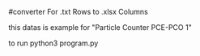 #converter For .txt Rows to .xlsx Columns

this datas is example for "Particle Counter PCE-PCO 1"

to run
python3 program.py
